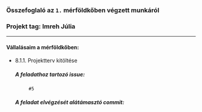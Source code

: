 ### Összefoglaló az `1.` mérföldkőben végzett munkáról

### Projekt tag: Imreh Júlia
___

#### Vállalásaim a mérföldkőben: 

 - 8.1.1. Projektterv kitöltése

    ##### A feladathoz tartozó issue:

            #5

    ##### A feladat elvégzését alátámasztó commit:

     
